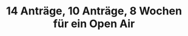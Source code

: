 ---
layout: blog
category: blog
title: 14 Anträge, 10 Anträge, 8 Wochen für ein Open Air
summary: 1, 1, 1 ist unser Ziel.
image: openair.png
tags: [Kultur,Kiezleben]
---